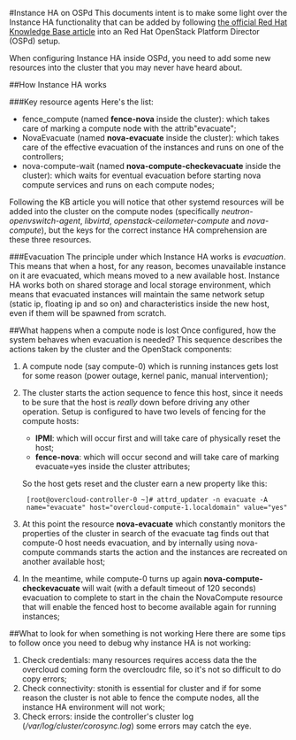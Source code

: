 #Instance HA on OSPd
This documents intent is to make some light over the Instance HA functionality that can be added by following <a href="https://access.redhat.com/articles/1544823" target="_blank">the official Red Hat Knowledge Base article</a> into an Red Hat OpenStack Platform Director (OSPd) setup.

When configuring Instance HA inside OSPd, you need to add some new resources into the cluster that you may never have heard about.

##How Instance HA works

###Key resource agents
Here's the list:

- fence_compute (named **fence-nova** inside the cluster): which takes care of marking a compute node with the attrib"evacuate";
- NovaEvacuate (named **nova-evacuate** inside the cluster): which takes care of the effective evacuation of the instances and runs on one of the controllers;
- nova-compute-wait (named **nova-compute-checkevacuate** inside the cluster): which waits for eventual evacuation before starting nova compute services and runs on each compute nodes;

Following the KB article you will notice that other systemd resources will be added into the cluster on the compute nodes (specifically *neutron-openvswitch-agent*, *libvirtd*, *openstack-ceilometer-compute* and *nova-compute*), but the keys for the correct instance HA comprehension are these three resources.

###Evacuation
The principle under which Instance HA works is *evacuation*. This means that when a host, for any reason, becomes unavailable instance on it are evacuated, which means moved to a new available host.
Instance HA works both on shared storage and local storage environment, which means that evacuated instances will maintain the same network setup (static ip, floating ip and so on) and characteristics inside the new host, even if them will be spawned from scratch.

##What happens when a compute node is lost
Once configured, how the system behaves when evacuation is needed? This sequence describes the actions taken by the cluster and the OpenStack components:

1. A compute node (say compute-0) which is running instances gets lost for some reason (power outage, kernel panic, manual intervention);
2. The cluster starts the action sequence to fence this host, since it needs to be sure that the host is *really* down before driving any other operation. Setup is configured to have two levels of fencing for the compute hosts:

    * **IPMI**: which will occur first and will take care of physically reset the host;
    * **fence-nova**: which will occur second and will take care of marking evacuate=yes inside the cluster attributes;

    So the host gets reset and the cluster earn a new property like this:
    
        [root@overcloud-controller-0 ~]# attrd_updater -n evacuate -A
        name="evacuate" host="overcloud-compute-1.localdomain" value="yes"

3. At this point the resource **nova-evacuate** which constantly monitors the properties of the cluster in search of the evacuate tag finds out that compute-0 host needs evacuation, and by internally using nova-compute commands starts the action and the instances are recreated on another available host;
4. In the meantime, while compute-0 turns up again **nova-compute-checkevacuate** will wait (with a default timeout of 120 seconds) evacuation to complete to start in the chain the NovaCompute resource that will enable the fenced host to become available again for running instances;

##What to look for when something is not working
Here there are some tips to follow once you need to debug why instance HA is not working:

1. Check credentials: many resources requires access data the the overcloud coming form the overcloudrc file, so it's not so difficult to do copy errors;
2. Check connectivity: stonith is essential for cluster and if for some reason the cluster is not able to fence the compute nodes, all the instance HA environment will not work;
3. Check errors: inside the controller's cluster log (*/var/log/cluster/corosync.log*) some errors may catch the eye.